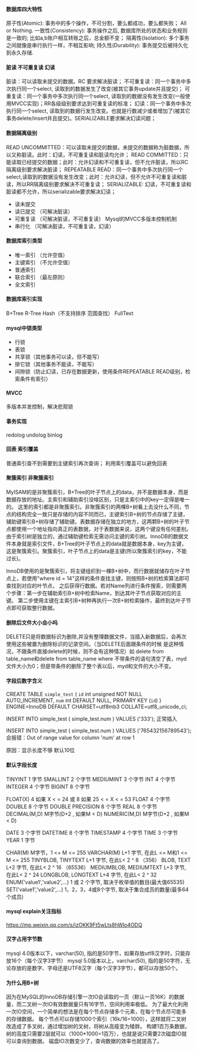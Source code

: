 #### 数据库四大特性
原子性(Atomic): 事务中的多个操作，不可分割，要么都成功，要么都失败； All or Nothing.
一致性(Consistency): 事务操作之后, 数据库所处的状态和业务规则是一致的; 比如a,b账户相互转账之后，总金额不变；
隔离性(Isolation): 多个事务之间就像是串行执行一样，不相互影响;
持久性(Durability): 事务提交后被持久化到永久存储.

#### 脏读 不可重复读 幻读
脏读：可以读取未提交的数据。RC 要求解决脏读；
不可重复读：同一个事务中多次执行同一个select, 读取到的数据发生了改变(被其它事务update并且提交)；
可重复读：同一个事务中多次执行同一个select, 读取到的数据没有发生改变(一般使用MVCC实现)；RR各级级别要求达到可重复读的标准；
幻读：同一个事务中多次执行同一个select, 读取到的数据行发生改变。也就是行数减少或者增加了(被其它事务delete/insert并且提交)。SERIALIZABLE要求解决幻读问题；

#### 数据隔离级别
READ UNCOMMITTED：可以读取未提交的数据，未提交的数据称为脏数据，所以又称脏读。此时：幻读，不可重复读和脏读均允许；
READ COMMITTED：只能读取已经提交的数据；此时：允许幻读和不可重复读，但不允许脏读，所以RC隔离级别要求解决脏读；
REPEATABLE READ：同一个事务中多次执行同一个select,读取到的数据没有发生改变；此时：允许幻读，但不允许不可重复读和脏读，所以RR隔离级别要求解决不可重复读；
SERIALIZABLE: 幻读，不可重复读和脏读都不允许，所以serializable要求解决幻读；
- 读未提交
- 读已提交 （可解决脏读）
- 可重复读 （可解决脏读，不可重复读）  Mysql的MVCC多版本控制机制
- 串行化 （可解决脏读，不可重复读，幻读）

#### 数据库索引类型
- 唯一索引 （允许空值）
- 主键索引 （不允许空值）
- 普通索引
- 联合索引 （最左原则）
- 全文索引

#### 数据库索引实现
B+Tree
R-Tree
Hash（不支持排序 范围查找）
FullText

#### mysql中锁类型
- 行锁
- 表锁
- 共享锁（其他事务可以读，但不能写）
- 排它锁（其他事务不能读，不能写）
- 间隙锁（防止幻读，已存在数据更新，使用条件REPEATABLE READ级别，检索条件有索引）

#### MVCC
多版本并发控制，解决悲观锁

#### 事务实现
redolog undolog binlog

#### 回表 索引覆盖
普通索引查不到需要到主键索引再次查询；
利用索引覆盖可以避免回表

#### 聚簇索引 非聚簇索引
MyISAM的是非聚簇索引，B+Tree的叶子节点上的data，并不是数据本身，而是数据存放的地址。主索引和辅助索引没啥区别，只是主索引中的key一定得是唯一的。
这里的索引都是非聚簇索引。非聚簇索引的两棵B+树看上去没什么不同，节点的结构完全一致只是存储的内容不同而已，主键索引B+树的节点存储了主键，
辅助键索引B+树存储了辅助键。表数据存储在独立的地方，这两颗B+树的叶子节点都使用一个地址指向真正的表数据，对于表数据来说，这两个键没有任何差别。
由于索引树是独立的，通过辅助键检索无需访问主键的索引树。InnoDB的数据文件本身就是索引文件，B+Tree的叶子节点上的data就是数据本身，key为主键，
这是聚簇索引。聚簇索引，叶子节点上的data是主键(所以聚簇索引的key，不能过长)。

InnoDB使用的是聚簇索引，将主键组织到一棵B+树中，而行数据就储存在叶子节点上，若使用"where id = 14"这样的条件查找主键，则按照B+树的检索算法即可查找到对应的叶节点，
之后获得行数据。若对Name列进行条件搜索，则需要两个步骤：第一步在辅助索引B+树中检索Name，到达其叶子节点获取对应的主键。
第二步使用主键在主索引B+树种再执行一次B+树检索操作，最终到达叶子节点即可获取整行数据。

#### 删除后文件大小会小吗
DELETE只是将数据标识为删除,并没有整理数据文件，当插入新数据后，会再次使用这些被置为删除标识的记录空间。（当DELETE后面跟条件的时候 是这种情况，不跟条件直接delete的时候，则不会有这种情况）如
delete from table_name和delete from table_name where 不带条件的语句清空了表，myd文件大小为0；但是带条件的删除了整个表以后，myd和文件的大小不变。

#### 字段后数字含义
CREATE TABLE `simple_test` (
`id` int unsigned NOT NULL AUTO_INCREMENT,
`num` int DEFAULT NULL,
PRIMARY KEY (`id`)
) ENGINE=InnoDB DEFAULT CHARSET=utf8mb3 COLLATE=utf8_unicode_ci;

INSERT INTO simple_test ( simple_test.num ) VALUES ('333');
正常插入

INSERT INTO simple_test ( simple_test.num ) VALUES ('765432156789543');
会报错：Out of range value for column 'num' at row 1

原因：显示长度不够  默认10位

#### 默认字段长度
TINYINT 1 字节
SMALLINT 2 个字节
MEDIUMINT 3 个字节
INT 4 个字节
INTEGER 4 个字节
BIGINT 8 个字节

FLOAT(X) 4 如果 X < = 24 或 8 如果 25 < = X < = 53
FLOAT 4 个字节
DOUBLE 8 个字节
DOUBLE PRECISION 8 个字节
REAL 8 个字节
DECIMAL(M,D) M字节(D+2 , 如果M < D)
NUMERIC(M,D) M字节(D+2 , 如果M < D)

DATE 3 个字节
DATETIME 8 个字节
TIMESTAMP 4 个字节
TIME 3 个字节
YEAR 1 字节

CHAR(M) M字节，1 <= M <= 255
VARCHAR(M) L+1 字节, 在此L <= M和1 <= M <= 255
TINYBLOB, TINYTEXT L+1 字节, 在此L< 2 ^ 8  （356）
BLOB, TEXT L+2 字节, 在此L< 2 ^ 16  （65536）
MEDIUMBLOB, MEDIUMTEXT L+3 字节, 在此L< 2 ^ 24
LONGBLOB, LONGTEXT L+4 字节, 在此L< 2 ^ 32
ENUM('value1','value2',...) 1 或 2 个字节, 取决于枚举值的数目(最大值65535)
SET('value1','value2',...) 1，2，3，4或8个字节, 取决于集合成员的数量(最多64个成员)

#### mysql explain关注指标
https://mp.weixin.qq.com/s/izOKK9Ft5wLts8hWIo4ODQ

#### 汉字占用字节数
mysql 4.0版本以下，varchar(50), 指的是50字节，如果存放utf8汉字时，只能存放16个（每个汉字3字节）
mysql 5.0版本以上，varchar(50), 指的是50字符，无论存放的是数字、字母还是UTF8汉字（每个汉字3字节），都可以存放50个。

#### 为什么用B+树
因为在MySQL的InnoDB存储引擎一次IO会读取的一页（默认一页16K）的数据量，而二叉树一次IO有效数据量只有16字节，空间利用率极低。
为了最大化利用一次IO空间，一个简单的想法是在每个节点存储多个元素，在每个节点尽可能多的存储数据。
每个节点可以存储1000个索引（16k/16=1000），这样就将二叉树改造成了多叉树，通过增加树的叉树，将树从高瘦变为矮胖。
构建1百万条数据，树的高度只需要2层就可以（1000*1000=1百万），也就是说只需要2次磁盘IO就可以查询到数据。
磁盘IO次数变少了，查询数据的效率也就提高了。